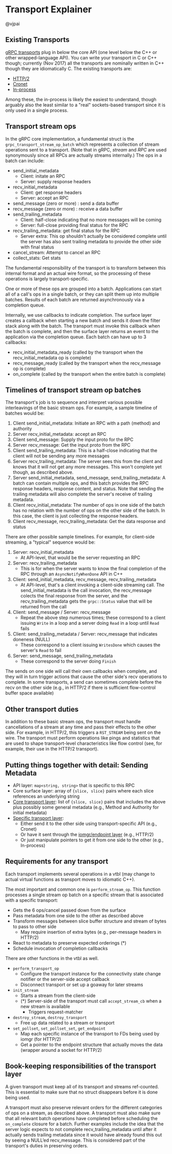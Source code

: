 # Transport Explainer

@vjpai

## Existing Transports

[gRPC
transports](https://github.com/grpc/grpc/tree/master/src/core/ext/transport)
plug in below the core API (one level below the C++ or other wrapped-language
API). You can write your transport in C or C++ though; currently (Nov 2017) all
the transports are nominally written in C++ though they are idiomatically C. The
existing transports are:

* [HTTP/2](https://github.com/grpc/grpc/tree/master/src/core/ext/transport/chttp2)
* [Cronet](https://github.com/grpc/grpc/tree/master/src/core/ext/transport/cronet)
* [In-process](https://github.com/grpc/grpc/tree/master/src/core/ext/transport/inproc)

Among these, the in-process is likely the easiest to understand, though arguably
also the least similar to a "real" sockets-based transport since it is only used
in a single process.

## Transport stream ops

In the gRPC core implementation, a fundamental struct is the
`grpc_transport_stream_op_batch` which represents a collection of stream
operations sent to a transport. (Note that in gRPC, _stream_ and _RPC_ are used
synonymously since all RPCs are actually streams internally.) The ops in a batch
can include:

* send\_initial\_metadata
  - Client: initate an RPC
  - Server: supply response headers
* recv\_initial\_metadata
  - Client: get response headers
  - Server: accept an RPC
* send\_message (zero or more) : send a data buffer
* recv\_message (zero or more) : receive a data buffer
* send\_trailing\_metadata
  - Client: half-close indicating that no more messages will be coming
  - Server: full-close providing final status for the RPC
* recv\_trailing\_metadata: get final status for the RPC
  - Server extra: This op shouldn't actually be considered complete until the
    server has also sent trailing metadata to provide the other side with final
    status
* cancel\_stream: Attempt to cancel an RPC
* collect\_stats: Get stats

The fundamental responsibility of the transport is to transform between this
internal format and an actual wire format, so the processing of these operations
is largely transport-specific.

One or more of these ops are grouped into a batch. Applications can start all of
a call's ops in a single batch, or they can split them up into multiple
batches. Results of each batch are returned asynchronously via a completion
queue.

Internally, we use callbacks to indicate completion. The surface layer creates a
callback when starting a new batch and sends it down the filter stack along with
the batch. The transport must invoke this callback when the batch is complete,
and then the surface layer returns an event to the application via the
completion queue. Each batch can have up to 3 callbacks:

* recv\_initial\_metadata\_ready (called by the transport when the
  recv\_initial\_metadata op is complete)
* recv\_message\_ready (called by the transport when the recv_message op is
  complete)
* on\_complete (called by the transport when the entire batch is complete)

## Timelines of transport stream op batches

The transport's job is to sequence and interpret various possible interleavings
of the basic stream ops. For example, a sample timeline of batches would be:

1. Client send\_initial\_metadata: Initiate an RPC with a path (method) and authority
1. Server recv\_initial\_metadata: accept an RPC
1. Client send\_message: Supply the input proto for the RPC
1. Server recv\_message: Get the input proto from the RPC
1. Client send\_trailing\_metadata: This is a half-close indicating that the
   client will not be sending any more messages
1. Server recv\_trailing\_metadata: The server sees this from the client and
   knows that it will not get any more messages. This won't complete yet though,
   as described above.
1. Server send\_initial\_metadata, send\_message, send\_trailing\_metadata: A
   batch can contain multiple ops, and this batch provides the RPC response
   headers, response content, and status. Note that sending the trailing
   metadata will also complete the server's receive of trailing metadata.
1. Client recv\_initial\_metadata: The number of ops in one side of the batch
   has no relation with the number of ops on the other side of the batch. In
   this case, the client is just collecting the response headers.
1. Client recv\_message, recv\_trailing\_metadata: Get the data response and
   status


There are other possible sample timelines. For example, for client-side streaming, a "typical" sequence would be:

1. Server: recv\_initial\_metadata
   - At API-level, that would be the server requesting an RPC
1. Server: recv\_trailing\_metadata
   - This is for when the server wants to know the final completion of the RPC
     through an `AsyncNotifyWhenDone` API in C++
1. Client: send\_initial\_metadata, recv\_message, recv\_trailing\_metadata
   - At API-level, that's a client invoking a client-side streaming call. The
     send\_initial\_metadata is the call invocation, the recv\_message colects
     the final response from the server, and the recv\_trailing\_metadata gets
     the `grpc::Status` value that will be returned from the call
1. Client: send\_message / Server: recv\_message
   - Repeat the above step numerous times; these correspond to a client issuing
     `Write` in a loop and a server doing `Read` in a loop until `Read` fails
1. Client: send\_trailing\_metadata / Server: recv\_message that indicates doneness (NULL)
   - These correspond to a client issuing `WritesDone` which causes the server's
     `Read` to fail
1. Server: send\_message, send\_trailing\_metadata
   - These correspond to the server doing `Finish`

The sends on one side will call their own callbacks when complete, and they will
in turn trigger actions that cause the other side's recv operations to
complete. In some transports, a send can sometimes complete before the recv on
the other side (e.g., in HTTP/2 if there is sufficient flow-control buffer space
available)

## Other transport duties

In addition to these basic stream ops, the transport must handle cancellations
of a stream at any time and pass their effects to the other side. For example,
in HTTP/2, this triggers a `RST_STREAM` being sent on the wire. The transport
must perform operations like pings and statistics that are used to shape
transport-level characteristics like flow control (see, for example, their use
in the HTTP/2 transport).

## Putting things together with detail: Sending Metadata

* API layer: `map<string, string>` that is specific to this RPC
* Core surface layer: array of `{slice, slice}` pairs where each slice
  references an underlying string
* [Core transport
  layer](https://github.com/grpc/grpc/tree/master/src/core/lib/transport): list
  of `{slice, slice}` pairs that includes the above plus possibly some general
  metadata (e.g., Method and Authority for initial metadata)
* [Specific transport
  layer](https://github.com/grpc/grpc/tree/master/src/core/ext/transport):
  - Either send it to the other side using transport-specific API (e.g., Cronet)
  - Or have it sent through the [iomgr/endpoint
    layer](https://github.com/grpc/grpc/tree/master/src/core/lib/iomgr) (e.g.,
    HTTP/2)
  - Or just manipulate pointers to get it from one side to the other (e.g.,
    In-process)

## Requirements for any transport

Each transport implements several operations in a vtbl (may change to actual
virtual functions as transport moves to idiomatic C++).

The most important and common one is `perform_stream_op`. This function
processes a single stream op batch on a specific stream that is associated with
a specific transport:

* Gets the 6 ops/cancel passed down from the surface
* Pass metadata from one side to the other as described above
* Transform messages between slice buffer structure and stream of bytes to pass
  to other side
  - May require insertion of extra bytes (e.g., per-message headers in HTTP/2)
* React to metadata to preserve expected orderings (*)
* Schedule invocation of completion callbacks

There are other functions in the vtbl as well.

* `perform_transport_op`
  - Configure the transport instance for the connectivity state change notifier
    or the server-side accept callback
  - Disconnect transport or set up a goaway for later streams
* `init_stream`
  - Starts a stream from the client-side
  - (*) Server-side of the transport must call `accept_stream_cb` when a new
  stream is available
    * Triggers request-matcher
* `destroy_stream`, `destroy_transport`
  - Free up data related to a stream or transport
* `set_pollset`, `set_pollset_set`, `get_endpoint`
  - Map each specific instance of the transport to FDs being used by iomgr (for
    HTTP/2)
  - Get a pointer to the endpoint structure that actually moves the data
    (wrapper around a socket for HTTP/2)

## Book-keeping responsibilities of the transport layer

A given transport must keep all of its transport and streams ref-counted. This
is essential to make sure that no struct disappears before it is done being
used.

A transport must also preserve relevant orders for the different categories of
ops on a stream, as described above. A transport must also make sure that all
relevant batch operations have completed before scheduling the `on_complete`
closure for a batch. Further examples include the idea that the server logic
expects to not complete recv\_trailing\_metadata until after it actually sends
trailing metadata since it would have already found this out by seeing a NULL’ed
recv\_message. This is considered part of the transport's duties in preserving
orders.
